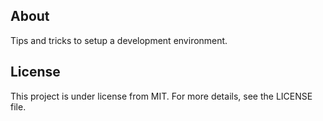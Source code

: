 ## About
Tips and tricks to setup a development environment.

## License
This project is under license from MIT. For more details, see the LICENSE file.
